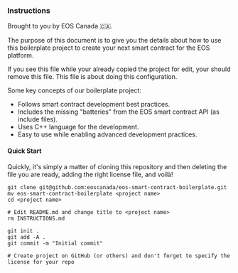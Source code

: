 ### Instructions

Brought to you by EOS Canada 🇨🇦.

The purpose of this document is to give you the details about how to use this
boilerplate project to create your next smart contract for the EOS platform.

If you see this file while your already copied the project for edit, your should
remove this file. This file is about doing this configuration.

Some key concepts of our boilerplate project:
 * Follows smart contract development best practices.
 * Includes the missing "batteries" from the EOS smart contract API (as include files).
 * Uses C++ language for the development.
 * Easy to use while enabling advanced development practices.

#### Quick Start

Quickly, it's simply a matter of cloning this repository and then deleting the file
you are ready, adding the right license file, and voilà!

```
git clone git@github.com:eoscanada/eos-smart-contract-boilerplate.git
mv eos-smart-contract-boilerplate <project name>
cd <project name>

# Edit README.md and change title to <project name>
rm INSTRUCTIONS.md

git init .
git add -A .
git commit -m "Initial commit"

# Create project on GitHub (or others) and don't forget to specify the license for your repo
```
